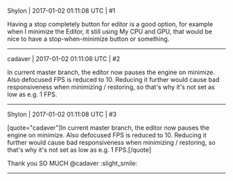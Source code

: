 Shylon | 2017-01-02 01:11:08 UTC | #1

Having a stop completely button for editor is a good option, for example when I minimize the Editor, it still using My CPU and GPU, that would be nice to have a stop-when-minimize button or something.

-------------------------

cadaver | 2017-01-02 01:11:08 UTC | #2

In current master branch, the editor now pauses the engine on minimize. Also defocused FPS is reduced to 10. Reducing it further would cause bad responsiveness when minimizing / restoring, so that's why it's not set as low as e.g. 1 FPS.

-------------------------

Shylon | 2017-01-02 01:11:08 UTC | #3

[quote="cadaver"]In current master branch, the editor now pauses the engine on minimize. Also defocused FPS is reduced to 10. Reducing it further would cause bad responsiveness when minimizing / restoring, so that's why it's not set as low as e.g. 1 FPS.[/quote]

Thank you SO MUCH @cadaver :slight_smile:

-------------------------

